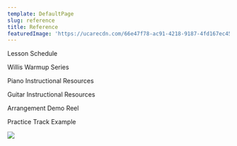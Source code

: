 ```yaml
---
template: DefaultPage
slug: reference
title: Reference
featuredImage: 'https://ucarecdn.com/66e47f78-ac91-4218-9187-4fd167ec453f/'
---
```

Lesson Schedule

Willis Warmup Series 

Piano Instructional Resources

Guitar Instructional Resources

Arrangement Demo Reel 

Practice Track Example

![](https://ucarecdn.com/a6ac37d8-4b2a-4894-9a4b-1936a116df0a/)
